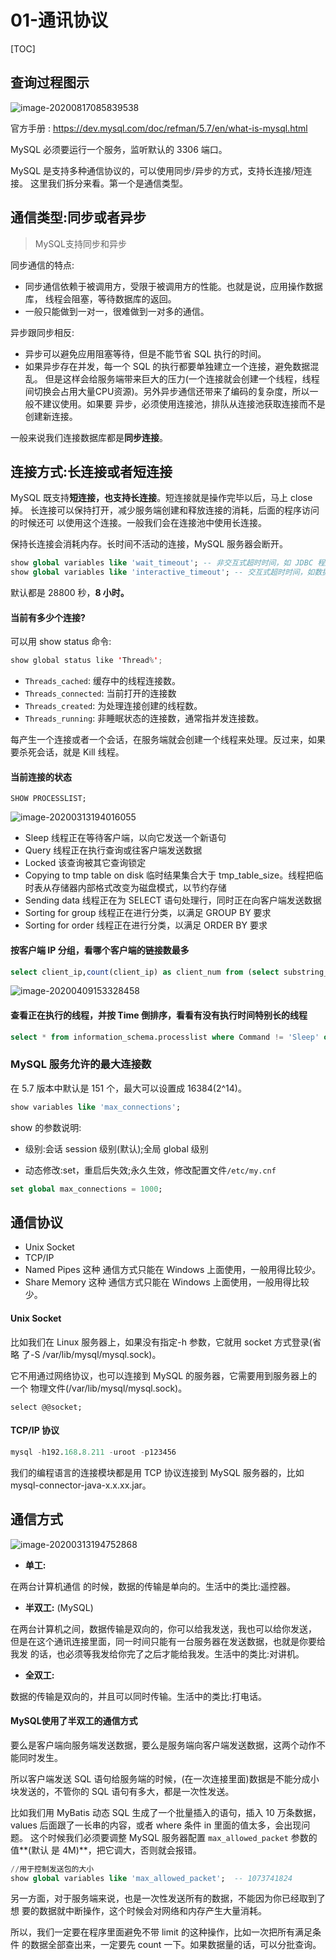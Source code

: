 # 01-通讯协议

[TOC]

## 查询过程图示

![image-20200817085839538](../../../assets/image-20200817085839538.png)

官方手册 : https://dev.mysql.com/doc/refman/5.7/en/what-is-mysql.html

MySQL 必须要运行一个服务，监听默认的 3306 端口。

MySQL 是支持多种通信协议的，可以使用同步/异步的方式，支持长连接/短连接。 这里我们拆分来看。第一个是通信类型。

## 通信类型:同步或者异步

> MySQL支持同步和异步

同步通信的特点:

- 同步通信依赖于被调用方，受限于被调用方的性能。也就是说，应用操作数据库， 线程会阻塞，等待数据库的返回。
- 一般只能做到一对一，很难做到一对多的通信。

异步跟同步相反:

- 异步可以避免应用阻塞等待，但是不能节省 SQL 执行的时间。
- 如果异步存在并发，每一个 SQL 的执行都要单独建立一个连接，避免数据混乱。 但是这样会给服务端带来巨大的压力(一个连接就会创建一个线程，线程间切换会占用大量CPU资源)。另外异步通信还带来了编码的复杂度，所以一般不建议使用。如果要 异步，必须使用连接池，排队从连接池获取连接而不是创建新连接。

 一般来说我们连接数据库都是**同步连接**。

## 连接方式:长连接或者短连接

MySQL 既支持**短连接，也支持长连接**。短连接就是操作完毕以后，马上 close 掉。 长连接可以保持打开，减少服务端创建和释放连接的消耗，后面的程序访问的时候还可 以使用这个连接。一般我们会在连接池中使用长连接。

保持长连接会消耗内存。长时间不活动的连接，MySQL 服务器会断开。

```sql
show global variables like 'wait_timeout'; -- 非交互式超时时间，如 JDBC 程序 
show global variables like 'interactive_timeout'; -- 交互式超时时间，如数据库工具
```

默认都是 28800 秒，**8 小时。**

#### 当前有多少个连接?

可以用 show status 命令:

```java
show global status like 'Thread%';
```

- `Threads_cached`:  缓存中的线程连接数。
- `Threads_connected`: 当前打开的连接数
- `Threads_created`: 为处理连接创建的线程数。
- `Threads_running`: 非睡眠状态的连接数，通常指并发连接数。

每产生一个连接或者一个会话，在服务端就会创建一个线程来处理。反过来，如果要杀死会话，就是 Kill 线程。

#### 当前连接的状态

```
SHOW PROCESSLIST;
```

![image-20200313194016055](../../../assets/image-20200313194016055.png)

- Sleep
  线程正在等待客户端，以向它发送一个新语句
- Query
  线程正在执行查询或往客户端发送数据
- Locked
  该查询被其它查询锁定
- Copying to tmp table on disk
  临时结果集合大于 tmp_table_size。线程把临时表从存储器内部格式改变为磁盘模式，以节约存储
- Sending data
  线程正在为 SELECT 语句处理行，同时正在向客户端发送数据
- Sorting for group
  线程正在进行分类，以满足 GROUP BY 要求
- Sorting for order
  线程正在进行分类，以满足 ORDER BY 要求

#### 按客户端 IP 分组，看哪个客户端的链接数最多

```sql
select client_ip,count(client_ip) as client_num from (select substring_index(host,':' ,1) as client_ip from information_schema.processlist ) as connect_info group by client_ip order by client_num desc;
```

![image-20200409153328458](../../../assets/image-20200409153328458.png)

#### 查看正在执行的线程，并按 Time 倒排序，看看有没有执行时间特别长的线程

```sql
select * from information_schema.processlist where Command != 'Sleep' order by Time desc;
```

### MySQL 服务允许的最大连接数

在 5.7 版本中默认是 151 个，最大可以设置成 16384(2^14)。

```sql
show variables like 'max_connections';
```

show 的参数说明:

- 级别:会话 session 级别(默认);全局 global 级别 

- 动态修改:set，重启后失效;永久生效，修改配置文件`/etc/my.cnf`

```sql
set global max_connections = 1000;
```

## 通信协议

- Unix Socket
- TCP/IP
- Named Pipes 这种 通信方式只能在 Windows 上面使用，一般用得比较少。
- Share Memory 这种 通信方式只能在 Windows 上面使用，一般用得比较少。

#### Unix Socket

比如我们在 Linux 服务器上，如果没有指定-h 参数，它就用 socket 方式登录(省略
了-S /var/lib/mysql/mysql.sock)。

它不用通过网络协议，也可以连接到 MySQL 的服务器，它需要用到服务器上的一个 物理文件(/var/lib/mysql/mysql.sock)。

```
select @@socket;
```

#### TCP/IP 协议

```sql
mysql -h192.168.8.211 -uroot -p123456
```

我们的编程语言的连接模块都是用 TCP 协议连接到 MySQL 服务器的，比如 mysql-connector-java-x.x.xx.jar。

## 通信方式

![image-20200313194752868](../../../assets/image-20200313194752868.png)

- **单工:**
  

在两台计算机通信 的时候，数据的传输是单向的。生活中的类比:遥控器。

- **半双工:** (MySQL)

在两台计算机之间，数据传输是双向的，你可以给我发送，我也可以给你发送，
但是在这个通讯连接里面，同一时间只能有一台服务器在发送数据，也就是你要给我发 的话，也必须等我发给你完了之后才能给我发。生活中的类比:对讲机。

- **全双工:**

数据的传输是双向的，并且可以同时传输。生活中的类比:打电话。

#### MySQL使用了半双工的通信方式

要么是客户端向服务端发送数据，要么是服务端向客户端发送数据，这两个动作不能同时发生。

所以客户端发送 SQL 语句给服务端的时候，(在一次连接里面)数据是不能分成小块发送的，不管你的 SQL 语句有多大，都是一次性发送。

比如我们用 MyBatis 动态 SQL 生成了一个批量插入的语句，插入 10 万条数据，values 后面跟了一长串的内容，或者 where 条件 in 里面的值太多，会出现问题。
这个时候我们必须要调整 MySQL 服务器配置 `max_allowed_packet` 参数的值**(默认 是 4M)**，把它调大，否则就会报错。

```sql
//用于控制发送包的大小
show global variables like 'max_allowed_packet';  -- 1073741824
```

另一方面，对于服务端来说，也是一次性发送所有的数据，不能因为你已经取到了想 要的数据就中断操作，这个时候会对网络和内存产生大量消耗。

所以，我们一定要在程序里面避免不带 limit 的这种操作，比如一次把所有满足条件 的数据全部查出来，一定要先 count 一下。如果数据量的话，可以分批查询。